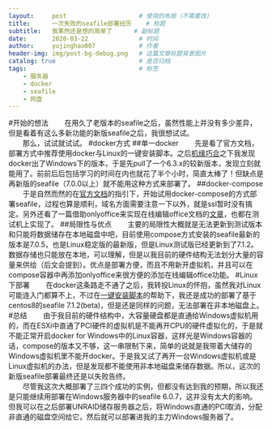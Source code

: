 ```yaml
---
layout:     post   				    # 使用的布局（不需要改）
title:      一次失败的seafile部署经历	# 标题 
subtitle:   我果然还是想的简单了		# 副标题
date:       2020-03-22 				# 时间
author:     yujinghao007 			# 作者
header-img: img/post-bg-debug.png 	# 这篇文章标题背景图片
catalog: true 						# 是否归档
tags:								# 标签
    - 服务器
    - docker
    - seafile
    - 网盘
---
```


#开始的想法
&emsp;&emsp;在用久了老版本的seafile之后，虽然性能上并没有多少差异，但是看着有这么多新功能的新版seafile之后，我很想试试。  
&emsp;&emsp;那么，试试就试试。
#docker方式
##单一docker
&emsp;&emsp;先是看了官方文档，部署方式中推荐使用docker与Linux的一键安装脚本。之后[机缘巧合](https://zhuanlan.zhihu.com/p/55655106)之下我发现docker出了Windows下的版本，于是先pull了一个6.3.x的较新版本，发现立刻就能用了。前前后后包括学习的时间在内也就花了半个小时，简直太棒了！但缺点是再新版的seafile（7.0.0以上）就不能用这种方式来部署了。
##docker-compose
&emsp;&emsp;于是自然而然的在[官方文档](https://cloud.seafile.com/published/seafile-manual-cn/docker/%E7%94%A8Docker%E9%83%A8%E7%BD%B2Seafile.md#user-content-%E5%AE%89%E8%A3%85%20docker-compose)的指引下，开始试用docker-compose的方式部署seafile，过程也算是顺利，域名方面需要注意一下以外，就是ssl暂时没有搞定。另外还看了一篇借助onlyoffice来实现在线编辑office文档的[文章](https://blog.csdn.net/s7799653/article/details/95346992)，也都在测试机上实现了。
##局限性与优点
&emsp;&emsp;主要的局限性大概就是无法更新到测试版本和只能将数据储存在本地磁盘中吧，目前使用compose方式安装的seafile最新的版本是7.0.5，也是Linux稳定版的最新版，但是Linux测试版已经更新到了7.1.2。数据存储也只能放在本地，可以理解，但是以我目前的硬件结构无法划分大量的容量来供给（后文会提到）。优点是部署方便，而且不用新开虚拟机，并且可以在compose容器中再添加onlyoffice来很方便的添加在线编辑office功能。
#Linux下部署
&emsp;&emsp;在docker这条路走不通了之后，我转投Linux的怀抱，虽然我对Linux可能连入门都算不上，不过在[一键安装脚本](https://github.com/haiwen/seafile-server-installer-cn)的帮助下，我还是成功的部署了基于centos8的seafile 7.1.2(beta)，但是还是同样的问题，无法部署在非本地磁盘上。
#总结
&emsp;&emsp;由于我目前的硬件结构中，大容量硬盘都是直通给Windows虚拟机用的，而在ESXi中直通了PCI硬件的虚拟机是不能再开CPU的硬件虚拟化的，于是就不能正常开启docker for Windows中的Linux容器，这样光是Windows容器的话，compose的版本又不够，这一串限制下来，简单的说就是我带着大储存的Windows虚拟机里不能开docker。于是我又试了再开一台Windows虚拟机或是Linux虚拟机的办法，但是发现都不能使用非本地磁盘来储存数据。所以，这次的新版seafile部署最终还是以失败告终。  
&emsp;&emsp;尽管我这次大概部署了三四个成功的实例，但都没有达到我的预期，所以我还是只能继续用部署在Windows服务器中的seafile 6.0.7，这并没有太大的影响。但我可以在之后部署UNRAID储存服务器之后，将Windows直通的PCI取消，分配非直通的磁盘空间给它，然后就可以部署进我的主力Windows服务器了。